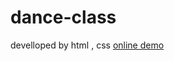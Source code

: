 # dance-class
develloped by html , css
<a href="https://saghar-z-v.github.io/dance-class">online demo </a>
